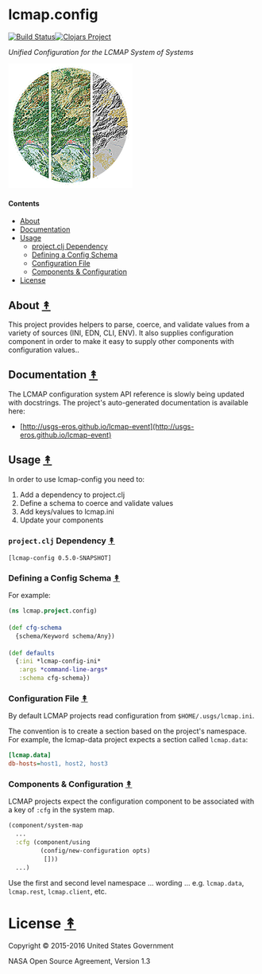 # lcmap.config

[![Build Status][travis-badge]][travis][![Clojars Project][clojars-badge]][clojars]

*Unified Configuration for the LCMAP System of Systems*

[![LCMAP open source project logo][lcmap-logo]][lcmap-logo-large]


#### Contents

* [About](#about-)
* [Documentation](#documentation-)
* [Usage](#usage-)
  * [project.clj Dependency](#projectclj-dependency-)
  * [Defining a Config Schema](#defining-a-config-schema-)
  * [Configuration File](#configuration-file-)
  * [Components & Configuration](#components--configuration-)
* [License](#license-)


## About [&#x219F;](#contents)

This project provides helpers to parse, coerce, and validate values from a variety of sources (INI, EDN, CLI, ENV). It also supplies configuration component in order to make it easy to supply other components with configuration values..


## Documentation [&#x219F;](#contents)

The LCMAP configuration system API reference is slowly being updated with
docstrings.  The project's auto-generated documentation is available here:

* [http://usgs-eros.github.io/lcmap-event](http://usgs-eros.github.io/lcmap-event)


## Usage [&#x219F;](#contents)

In order to use lcmap-config you need to:

1. Add a dependency to project.clj
2. Define a schema to coerce and validate values
3. Add keys/values to lcmap.ini
4. Update your components


### ``project.clj`` Dependency [&#x219F;](#contents)

```
[lcmap-config 0.5.0-SNAPSHOT]
```


### Defining a Config Schema [&#x219F;](#contents)

For example:

```clj
(ns lcmap.project.config)

(def cfg-schema
  {schema/Keyword schema/Any})

(def defaults
  {:ini *lcmap-config-ini*
   :args *command-line-args*
   :schema cfg-schema})
```


### Configuration File [&#x219F;](#contents)

By default LCMAP projects read configuration from `$HOME/.usgs/lcmap.ini`.

The convention is to create a section based on the project's namespace. For example, the lcmap-data project expects a section called `lcmap.data`:

```ini
[lcmap.data]
db-hosts=host1, host2, host3
```

### Components & Configuration [&#x219F;](#contents)

LCMAP projects expect the configuration component to be associated with a key of `:cfg` in the system map.

```clj
(component/system-map
  ...
  :cfg (component/using
         (config/new-configuration opts)
          []))
  ...)
```


Use the first and second level namespace ... wording ... e.g. `lcmap.data`, `lcmap.rest`, `lcmap.client`, etc.


# License [&#x219F;](#contents)

Copyright © 2015-2016 United States Government

NASA Open Source Agreement, Version 1.3


<!-- Named page links below: /-->

[travis]: https://travis-ci.org/USGS-EROS/lcmap-config
[travis-badge]: https://travis-ci.org/USGS-EROS/lcmap-config.png?branch=master
[deps]: http://jarkeeper.com/usgs-eros/lcmap-config
[deps-badge]: http://jarkeeper.com/usgs-eros/lcmap-config/status.svg
[lcmap-logo]: https://raw.githubusercontent.com/USGS-EROS/lcmap-system/master/resources/images/lcmap-logo-1-250px.png
[lcmap-logo-large]: https://raw.githubusercontent.com/USGS-EROS/lcmap-system/master/resources/images/lcmap-logo-1-1000px.png
[clojars]: https://clojars.org/gov.usgs.eros/lcmap-config
[clojars-badge]: https://img.shields.io/clojars/v/gov.usgs.eros/lcmap-config.svg
[tag-badge]: https://img.shields.io/github/tag/usgs-eros/lcmap-config.svg?maxAge=2592000
[tag]: https://github.com/usgs-eros/lcmap-config/tags
